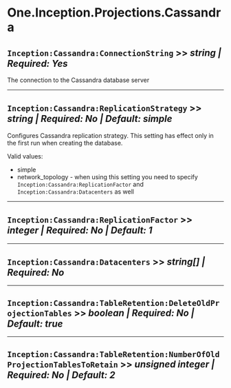# One.Inception.Projections.Cassandra

## `Inception:Cassandra:ConnectionString` >> *string | Required: Yes*

The connection to the Cassandra database server

---

## `Inception:Cassandra:ReplicationStrategy` >> *string | Required: No | Default: simple*

Configures Cassandra replication strategy. This setting has effect only in the first run when creating the database.

Valid values:

* simple
* network_topology - when using this setting you need to specify `Inception:Cassandra:ReplicationFactor` and `Inception:Cassandra:Datacenters` as well

---

## `Inception:Cassandra:ReplicationFactor` >> *integer | Required: No | Default: 1*

---

## `Inception:Cassandra:Datacenters` >> *string[] | Required: No*

---

## `Inception:Cassandra:TableRetention:DeleteOldProjectionTables` >> *boolean | Required: No | Default: true*

---

## `Inception:Cassandra:TableRetention:NumberOfOldProjectionTablesToRetain` >> *unsigned integer | Required: No | Default: 2*
